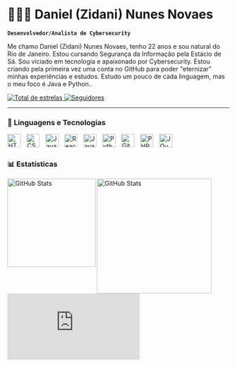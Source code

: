 # 👩🏻‍💻 Daniel (Zidani) Nunes Novaes

**`Desenvolvedor/Analista de Cybersecurity`**

Me chamo Daniel (Zidani) Nunes Novaes, tenho 22 anos e sou natural do Rio de Janeiro. Estou cursando Segurança da Informação pela Estácio de Sá. Sou viciado em tecnologia e apaixonado por Cybersecurity. Estou criando pela primeira vez uma conta no GitHub para poder "eternizar" minhas experiências e estudos. Estudo um pouco de cada linguagem, mas o meu foco é Java e Python..

<p align="left">
    </a> 
    <a href="https://github.comZiidani?tab=repositories&sort=stargazers">
        <img 
            alt="Total de estrelas" 
            title="Total de estrelas GitHub" 
            src="https://custom-icon-badges.demolab.com/github/stars/Ziidani?color=55960c&style=for-the-badge&labelColor=488207&logo=star&label=estrelas"
        />
    </a>
    <a href="https://github.com/Ziidani?tab=followers">
        <img 
            alt="Seguidores" 
            title="Me siga no GitHub" 
            src="https://custom-icon-badges.demolab.com/github/followers/Ziidani?color=236ad3&labelColor=1155ba&style=for-the-badge&logo=github&label=Seguidores&logoColor=white"
        />
    </a>
   
</p>

---

### 🤖 Linguagens e Tecnologias

<img align="left" alt="HTML" title="HTML" width="30px" style="padding-right: 10px;" src="https://cdn.jsdelivr.net/gh/devicons/devicon@latest/icons/html5/html5-original.svg" />
<img align="left" alt="CSS" title="CSS" width="30px" style="padding-right: 10px;" src="https://cdn.jsdelivr.net/gh/devicons/devicon@latest/icons/css3/css3-original.svg" />
<img align="left" alt="JavaScript" title="JavaScript" width="30px" style="padding-right: 10px;" src="https://cdn.jsdelivr.net/gh/devicons/devicon@latest/icons/javascript/javascript-original.svg" />
<img align="left" alt="React" title="React" width="30px" style="padding-right: 10px;" src="https://cdn.jsdelivr.net/gh/devicons/devicon@latest/icons/react/react-original.svg" />
<img align="left" alt="Java" title="Java" width="30px" style="padding-right: 10px;" src="https://cdn.jsdelivr.net/gh/devicons/devicon@latest/icons/java/java-original.svg" />
<img align="left" alt="Python" title="Python" width="30px" style="padding-right: 10px;" src="https://cdn.jsdelivr.net/gh/devicons/devicon@latest/icons/python/python-original.svg" />
<img align="left" alt="Git" title="Git" width="30px" style="padding-right: 10px;" src="https://cdn.jsdelivr.net/gh/devicons/devicon@latest/icons/git/git-original.svg" />
<img align="left" alt="PHP" title="PHP" width="30px" style="padding-right: 10px;" src="https://cdn.jsdelivr.net/gh/devicons/devicon@latest/icons/php/php-original.svg" />
<img align="left" alt="JQuery" title="JQuery" width="30px" style="padding-right: 10px;" src="https://cdn.jsdelivr.net/gh/devicons/devicon@latest/icons/jquery/jquery-original.svg" />

<br/> <br/>

### 📊 Estatísticas

<p>
  <img 
    align="left" 
    alt="GitHub Stats" 
    height="200"  
    src="https://github-readme-stats.vercel.app/api?username=ziidani&show_icons=true&theme=dracula&include_all_commits=true&locale=pt-br" 
  />

<img 
      align="left" 
      alt="GitHub Stats" 
      height="260" 
      src="https://github-readme-stats.vercel.app/api/top-langs/?username=ziidani&theme=dracula&custom_title=Tecnologias&langs_count=9" 
  />

<iframe src="https://tryhackme.com/api/v2/badges/public-profile?userPublicId=2450422" style='border:none;'></iframe>


</p>
